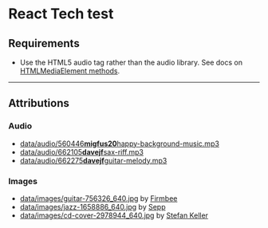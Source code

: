 # React Tech test

## Requirements

- Use the HTML5 audio tag rather than the audio library. See docs on [HTMLMediaElement methods](https://developer.mozilla.org/en-US/docs/Web/HTML/Element/audio).


---

## Attributions

### Audio

- [data/audio/560446**migfus20**happy-background-music.mp3](https://freesound.org/people/Migfus20/sounds/560446/)
- [data/audio/662105**davejf**sax-riff.mp3](https://freesound.org/people/DaveJf/sounds/662105/)
- [data/audio/662275**davejf**guitar-melody.mp3](https://freesound.org/people/DaveJf/sounds/662275/)

### Images

- [data/images/guitar-756326_640.jpg](https://pixabay.com/photos/guitar-guitarist-music-756326/) by [Firmbee](https://pixabay.com/users/firmbee-663163/?utm_source=link-attribution)
- [data/images/jazz-1658886_640.jpg](https://pixabay.com/photos/jazz-concert-singer-blues-music-1658886/) by [Sepp](https://pixabay.com/users/sepph-1859049/?utm_source=link-attribution)
- [data/images/cd-cover-2978944_640.jpg](https://pixabay.com/photos/cd-cover-woman-piano-composing-2978944/) by [Stefan Keller](https://pixabay.com/users/kellepics-4893063/?utm_source=link-attribution)
